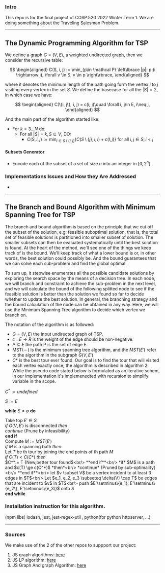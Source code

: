 ### **Intro**

This repo is for the final project of COSP 520 2022 Winter Term 1. We are doing something about the Traveling Salesman Problem. 

---
## **The Dynamic Programming Algorithm for TSP**

We define a graph $G = (V, E)$, a weighted undirected graph, then we consider the recursive table: 

$$
\begin{aligned}
    C(S, i, j) := \min_{p\in \mathcal P}
    \left\lbrace
        |p|: p:(i \rightarrow j), \forall v \in S, v \in p
    \right\rbrace, 
\end{aligned}
$$

where it denotes the minimum length of the path going form the vertex $i$ to $j$ visiting every vertex in the set $S$. We define the basecase for all the $|S| = 2$, in which case we have: 

$$
\begin{aligned}
    C(\{i, j\}, i, j) = c(i, j)\quad \forall i, j\in E, i\neq j, 
\end{aligned}
$$

And the main part of the algorithm started like: 

* For $k = 3...N$ do: 
  * For all $|S| = k, S \subseteq V$, DO: 
    * $C(S, i, j) :=\min_{l \in S\setminus \{i, j\}}\{C(S\setminus \{j\}, i, l) + c(l, j)\}$ for all $i ,j \in S; i < j$

#### **Subsets Generator**

* Encode each of the subset of a set of size $n$ into an integer in $[0, 2^n]$. 

### **Implementations Issues and How they Are Addressed**

* 

---
## **The Branch and Bound Algorithm with Minimum Spanning Tree for TSP**

The branch and bound algorithm is based on the principle that we cut off the subset of the solution, e.g: feasible suboptimal solution, that is, the total set of feasible solutions is partitioned into smaller subset of solution. The smaller subsets can then be evaluated systematically until the best solution is found. 
At the heart of the method, we'll see one of the things we keep track of is the bound. We'll keep track of what a lower bound is or, in other words, the best solution could possibly be. And the bound guarantees that we can solve each sub-problem and find the global optimal.

To sum up, it stepwise enumerates all the possible candidate solutions by exploring the search space by the means of a decision tree.
In each node, we will branch and constraint to achieve the sub-problem in the next level, and we will calculate the bound of the following splitted node to see if the feasible solution is better than the solution we found so far to decide whether to update the best solution. 
In general, the branching strategy and the bound calculation of the node can be obtained in any way. 
Here, we will use the Minimum Spanning Tree algorithm to decide which vertex we branch on.


The notation of the algorithm is as followed:

 * $G = (V,E)$ the input undirected graph of TSP.
 * $c : E  \rightarrow  R$ is the weight of the edge should be non-negative.
 * $P \subseteq E$ the path P is the set of edge E.
 * $\text{MST}(\cdots)$ is the minimum spanning tree algorithm, and the $MST(E')$ refer to the algorithm in the subgraph $G(V,E')$
 * $C*$ is the best tour ever found.
Our goal is to find the tour that will visited each vertex exactly once, the algorithm is described in algorithm 2. While the pseudo code stated below is formulated as an iterative schem, in our implementation it's implemenedted with recursion to simplify variable in the scope.

$C^* := undefined$

$S :={E}$

**while** $S \neq \emptyset$ **do**

Take top $E' \in S$ <br/>
*if* $G(V,E')$ is disconnected *then*<br/>
    *continue* {Prune by infeasibility}<br/>
**end if**<br/>
Compute $M:=MST(E')$<br/>
*if* $M$ is a spanning bath *then*<br/>
Let $T$ be th tour by joining the end points of th path $M$<br/>
*if* $C(T) < C(C*)$ *then*<br/>
$C^*:= T {New,better tour found$<br/>
**end if**<br/>
*if* $M$ is a path and $c(T) \ge c(C^*)$ *then*<br/>
*continue* {Pruned by sub-optimality}<br/>
**end if**<br/>
let $v \subset V$ be a vertex incident to at least 3 edges in $T$<br/>
Let $e_1, e_2, e_3 \subseteq \delta(V) \cap T$ be edges that are incident to $v$ in $T$<br/>
push $E'\setminus\{e_1}, E'\setminus\{e_2\}, E'\setminus\{e_3\}$ onto $S$<br/>
**end while**


### Installation instruction for this algorithm. 

(npm libs) lodash, jest, jest-regex-util , python(for python httpserver, ...)

---
### **Sources**

We make use of the 2 of the other repos to suppport our project: 
1. JS graph algorithms: [here](https://github.com/chen0040/js-graph-algorithms)
2. JS LP algorithm: [here](https://github.com/JWally/jsLPSolver)
3. JS Graph And graph Algorithm: [here](https://github.com/dagrejs/graphlib/wiki#browser-scripts)
